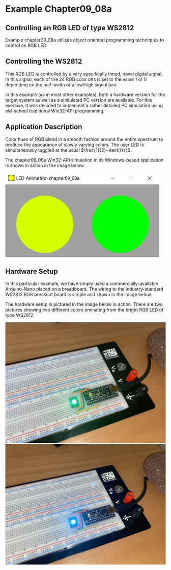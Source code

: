 # Example Chapter09_08a
## Controlling an RGB LED of type WS2812

Example chapter09_08a utilizes object oriented programming techniques
to control an RGB LED.

## Controlling the WS2812

This RGB LED is controlled by a very specifically timed,
novel digital signal. In this signal, each of the $24$ RGB
color bits is set to the value $1$ or $0$ depending on the
half-width of a low/high signal pair.

In this example (as in most other examples), both a hardware
version for the target system as well as a simlulated PC
version are available. For this exercise, it was
decided to implement a rather detailed PC simulation
using old-school traditional Win32-API programming.

## Application Description

Color hues of RGB blend in a smooth fashion around the entire
spectrum to produce the appearance of slowly varying colors.
The user LED is simultaneously toggled at the usual $\frac{1}{2}~\text{Hz}$.

The chapter09_08a Win32-API simulation in its Windows-based
application is shown in action in the image below.

![](./images/rgb_led_wnd_09_08a.jpg)

## Hardware Setup

In this particular example, we have simply used a commercially-available
Arduino-Nano placed on a breadboard. The wiring to the industry-standard
WS2812 RGB breakout board is simple and shown in the image below.

The hardware setup is pictured in the image below in action.
There are two pictures showing two different colors eminating
from the bright RGB LED of type WS2812.

![](./images/board09_08a_green.jpg)
![](./images/board09_08a_blue.jpg)
